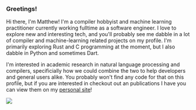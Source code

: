 ### Greetings!
Hi there, I'm Matthew! I'm a compiler hobbyist and machine learning practitioner currently working fulltime as a software engineer. I love to explore new and interesting tech, and you'll probably see me dabble in a lot of compiler and machine-learning related projects on my profile.  I'm primarily exploring Rust and C programming at the moment, but I also dabble in Python and sometimes Dart.

I'm interested in academic research in natural language processing and compilers, specificially how we could combine the two to help developers and general users alike. You probably won't find any code for that on this profile, but if you are interested in checkout out an publications I have you can view them on my [personal site](https://tamiyo.github.io/#/)!

<div>
<img align="center" src="https://github-readme-stats.vercel.app/api/top-langs/?username=tamiyo&langs_count=3&layout=compact&theme=dark&hide_border=true&custom_title=Top Languages"/>
</div>
